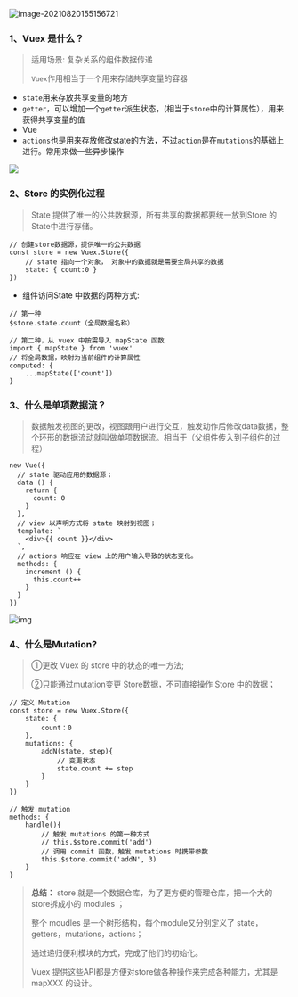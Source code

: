 ![image-20210820155156721](https://pic4.zhimg.com/v2-33fde920fb6951df90e377e30df4930d_b.jpg)

### **1、Vuex 是什么？**

>适用场景: 复杂关系的组件数据传递
>
>`Vuex`作用相当于一个用来存储共享变量的容器

- `state`用来存放共享变量的地方
- `getter`，可以增加一个`getter`派生状态，(相当于`store`中的计算属性），用来获得共享变量的值
- Vue
- `actions`也是用来存放修改state的方法，不过`action`是在`mutations`的基础上进行。常用来做一些异步操作

![](https://static.vue-js.com/fa207cd0-3aca-11eb-ab90-d9ae814b240d.png)



 ###  **2、Store 的实例化过程**
>
>State 提供了唯一的公共数据源，所有共享的数据都要统一放到Store 的 State中进行存储。

```
// 创建store数据源，提供唯一的公共数据
const store = new Vuex.Store({
    // state 指向一个对象， 对象中的数据就是需要全局共享的数据
    state: { count:0 }
})
```

-   组件访问State 中数据的两种方式:

```
// 第一种
$store.state.count（全局数据名称）
```

```
// 第二种，从 vuex 中按需导入 mapState 函数
import { mapState } from 'vuex'
// 将全局数据，映射为当前组件的计算属性
computed: {
    ...mapState(['count'])
}
```

 ### **3、什么是单项数据流？**
>
>数据触发视图的更改，视图跟用户进行交互，触发动作后修改data数据，整个环形的数据流动就叫做单项数据流。相当于（父组件传入到子组件的过程）

```
new Vue({
  // state 驱动应用的数据源；
  data () {
    return {
      count: 0
    }
  },
  // view 以声明方式将 state 映射到视图；
  template: `
    <div>{{ count }}</div>
  `,
  // actions 响应在 view 上的用户输入导致的状态变化。
  methods: {
    increment () {
      this.count++
    }
  }
})
```

![img](https://p3-juejin.byteimg.com/tos-cn-i-k3u1fbpfcp/fd37e2a186804c128c3e7f32c3072f41~tplv-k3u1fbpfcp-zoom-1.image)

###  **4、什么是Mutation?**
>
>①更改 Vuex 的 store 中的状态的唯一方法;
>
>②只能通过mutation变更 Store数据，不可直接操作 Store 中的数据；

```
// 定义 Mutation
const store = new Vuex.Store({
    state: {
        count：0
    },
    mutations: {
        addN(state, step){
            // 变更状态
            state.count += step
        }
    }
})
```

```
// 触发 mutation
methods: {
    handle(){ 
        // 触发 mutations 的第一种方式
        // this.$store.commit('add')    
        // 调用 commit 函数，触发 mutations 时携带参数
        this.$store.commit('addN', 3)
    }
}
```

> **总结：** store 就是一个数据仓库，为了更方便的管理仓库，把一个大的store拆成小的 modules ；
>
> 整个 moudles 是一个树形结构，每个module又分别定义了 state，getters，mutations，actions；
>
> 通过递归便利模块的方式，完成了他们的初始化。
>
> Vuex 提供这些API都是方便对store做各种操作来完成各种能力，尤其是 mapXXX 的设计。